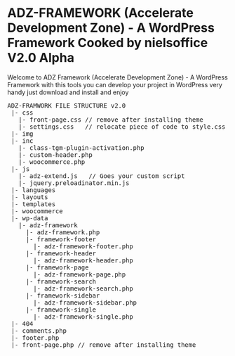 # ADZ-FRAMEWORK (Accelerate Development Zone) - A WordPress Framework Cooked by nielsoffice V2.0 Alpha 
<span>Welcome to ADZ Framework (Accelerate Development Zone) - A WordPress Framework with this tools you can develop your project in WordPress very handy just download and install and enjoy</span>

<pre>
ADZ-FRAMWORK FILE STRUCTURE v2.0
 |- css
   |- front-page.css // remove after installing theme
   |- settings.css   // relocate piece of code to style.css when have update 
 |- img
 |- inc
   |- class-tgm-plugin-activation.php
   |- custom-header.php
   |- woocommerce.php
 |- js
   |- adz-extend.js   // Goes your custom script
   |- jquery.preloadinator.min.js
 |- languages
 |- layouts
 |- templates
 |- woocommerce
 |- wp-data
   |- adz-framework
     |- adz-framework.php
     |- framework-footer
       |- adz-framework-footer.php
     |- framework-header
       |- adz-framework-header.php
     |- framework-page
       |- adz-framework-page.php
     |- framework-search
       |- adz-framework-search.php
     |- framework-sidebar
       |- adz-framework-sidebar.php
     |- framework-single
       |- adz-framework-single.php           
 |- 404
 |- comments.php
 |- footer.php
 |- front-page.php // remove after installing theme
</pre>
